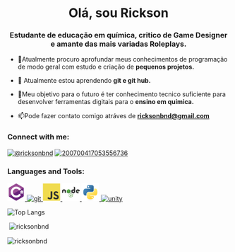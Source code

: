 <h1 align="center">Olá, sou Rickson</h1>
<h3 align="center">Estudante de educação em química, critico de Game Designer e amante das mais variadas Roleplays.</h3>



- 🔭Atualmente procuro aprofundar meus conhecimentos de programação de modo geral com estudo e criação de **pequenos projetos.**

- 🌱 Atualmente estou aprendendo **git e git hub.**

- 🤝Meu objetivo para o futuro é ter conhecimento tecnico suficiente para desenvolver ferramentas digitais para o **ensino em química.**

- 📫Pode fazer contato comigo atráves de **ricksonbnd@gmail.com**

<h3 align="left">Connect with me:</h3>
<p align="left">
<a href="https://instagram.com/@ricksonbnd" target="blank"><img align="center" src="https://raw.githubusercontent.com/rahuldkjain/github-profile-readme-generator/master/src/images/icons/Social/instagram.svg" alt="@ricksonbnd" height="30" width="40" /></a>
<a href="https://discord.gg/200700417053556736" target="blank"><img align="center" src="https://raw.githubusercontent.com/rahuldkjain/github-profile-readme-generator/master/src/images/icons/Social/discord.svg" alt="200700417053556736" height="30" width="40" /></a>
</p>

<h3 align="left">Languages and Tools:</h3>

<p align="left"> <a href="https://www.w3schools.com/cs/" target="_blank" rel="noreferrer"> <img src="https://raw.githubusercontent.com/devicons/devicon/master/icons/csharp/csharp-original.svg" alt="csharp" width="40" height="40"/> </a> <a href="https://git-scm.com/" target="_blank" rel="noreferrer"> <img src="https://www.vectorlogo.zone/logos/git-scm/git-scm-icon.svg" alt="git" width="40" height="40"/> </a> <a href="https://developer.mozilla.org/en-US/docs/Web/JavaScript" target="_blank" rel="noreferrer"> <img src="https://raw.githubusercontent.com/devicons/devicon/master/icons/javascript/javascript-original.svg" alt="javascript" width="40" height="40"/> </a> <a href="https://nodejs.org" target="_blank" rel="noreferrer"> <img src="https://raw.githubusercontent.com/devicons/devicon/master/icons/nodejs/nodejs-original-wordmark.svg" alt="nodejs" width="40" height="40"/> </a> <a href="https://www.python.org" target="_blank" rel="noreferrer"> <img src="https://raw.githubusercontent.com/devicons/devicon/master/icons/python/python-original.svg" alt="python" width="40" height="40"/> </a> <a href="https://unity.com/" target="_blank" rel="noreferrer"> <img src="https://www.vectorlogo.zone/logos/unity3d/unity3d-icon.svg" alt="unity" width="40" height="40"/> </a> </p>

![Top Langs](https://github-readme-stats-git-masterrstaa-rickstaa.vercel.app/api/top-langs/?username=ricksonbnd&layout=compact&bg_color=000&border_color=30A3DC&title_color=E94D5F&locale=pt-br&text_color=FFF)

<p>&nbsp;<img align="center" src="https://github-readme-stats.vercel.app/api?username=ricksonbnd&show_icons=true&locale=pt-br" alt="ricksonbnd" /></p>

<p><img align="center" src="https://github-readme-streak-stats.herokuapp.com/?user=ricksonbnd&locale=pt-br" alt="ricksonbnd" /></p>
